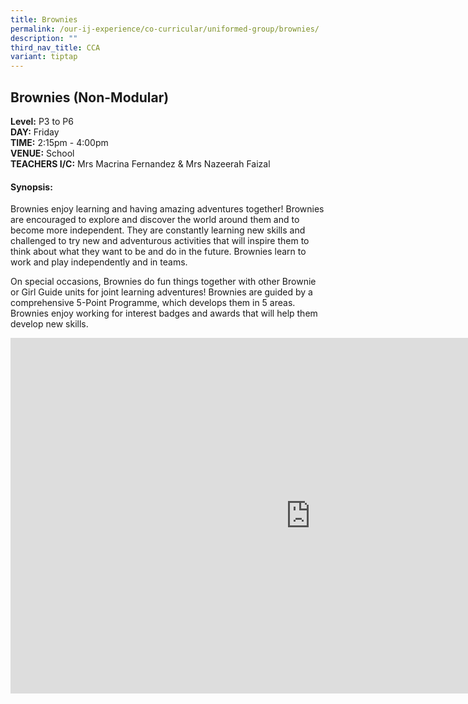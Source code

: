 ```yaml
---
title: Brownies
permalink: /our-ij-experience/co-curricular/uniformed-group/brownies/
description: ""
third_nav_title: CCA
variant: tiptap
---
```

<h2>Brownies (Non-Modular)</h2>
<p><strong>Level:</strong>&nbsp;P3 to P6
<br><strong>DAY:</strong>&nbsp;Friday
<br><strong>TIME:</strong>&nbsp;2:15pm - 4:00pm
<br><strong>VENUE:</strong>&nbsp;School
<br><strong>TEACHERS I/C:</strong>&nbsp;Mrs Macrina Fernandez &amp; Mrs Nazeerah
Faizal</p>
<h4>Synopsis:</h4>
<p>Brownies enjoy learning and having amazing adventures together! Brownies
are encouraged to explore and discover the world around them and to become
more independent. They are constantly learning new skills and challenged
to try new and adventurous activities that will inspire them to think about
what they want to be and do in the future. Brownies learn to work and play
independently and in teams.</p>
<p>On special occasions, Brownies do fun things together with other Brownie
or Girl Guide units for joint learning adventures! Brownies are guided
by a comprehensive 5-Point Programme, which develops them in 5 areas. Brownies
enjoy working for interest badges and awards that will help them develop
new skills.</p>
<div class="iframe-wrapper">
<iframe height="569" width="960" allowfullscreen="true" frameborder="0" src="https://docs.google.com/presentation/d/e/2PACX-1vSbHfJ-GborIUSoLzyKXBowxbpwmxmI75f9czf6hNZNph0xQVkeH8ItpFlNCFdhxXpFRKyYZ-IGV8Ey/embed?start=true&amp;loop=false&amp;delayms=5000"></iframe>
</div>
<p></p>